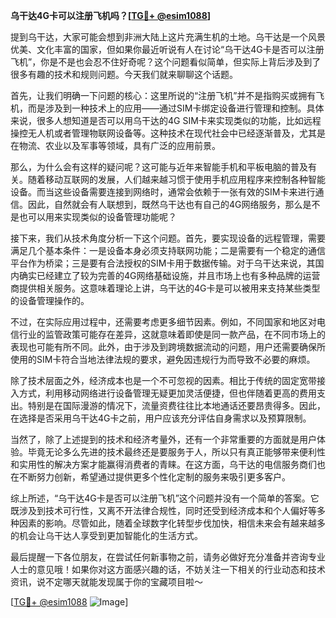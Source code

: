 **乌干达4G卡可以注册飞机吗？[[TG💪+ @esim1088](https://t.me/s/esim1088)]**

提到乌干达，大家可能会想到非洲大陆上这片充满生机的土地。乌干达是一个风景优美、文化丰富的国家，但如果你最近听说有人在讨论“乌干达4G卡是否可以注册飞机”，你是不是也会忍不住好奇呢？这个问题看似简单，但实际上背后涉及到了很多有趣的技术和规则问题。今天我们就来聊聊这个话题。

首先，让我们明确一下问题的核心：这里所说的“注册飞机”并不是指购买或拥有飞机，而是涉及到一种技术上的应用——通过SIM卡绑定设备进行管理和控制。具体来说，很多人想知道是否可以用乌干达的4G SIM卡来实现类似的功能，比如远程操控无人机或者管理物联网设备等。这种技术在现代社会中已经逐渐普及，尤其是在物流、农业以及军事等领域，具有广泛的应用前景。

那么，为什么会有这样的疑问呢？这可能与近年来智能手机和平板电脑的普及有关。随着移动互联网的发展，人们越来越习惯于使用手机应用程序来控制各种智能设备。而当这些设备需要连接到网络时，通常会依赖于一张有效的SIM卡来进行通信。因此，自然就会有人联想到，既然乌干达也有自己的4G网络服务，那么是不是也可以用来实现类似的设备管理功能呢？

接下来，我们从技术角度分析一下这个问题。首先，要实现设备的远程管理，需要满足几个基本条件：一是设备本身必须支持联网功能；二是需要有一个稳定的通信平台作为桥梁；三是要有合法授权的SIM卡用于数据传输。对于乌干达来说，其国内确实已经建立了较为完善的4G网络基础设施，并且市场上也有多种品牌的运营商提供相关服务。这意味着理论上讲，乌干达的4G卡是可以被用来支持某些类型的设备管理操作的。

不过，在实际应用过程中，还需要考虑更多细节因素。例如，不同国家和地区对电信行业的监管政策可能存在差异，这就意味着即使是同一款产品，在不同市场上的表现也可能有所不同。此外，由于涉及到跨境数据流动的问题，用户还需要确保所使用的SIM卡符合当地法律法规的要求，避免因违规行为而导致不必要的麻烦。

除了技术层面之外，经济成本也是一个不可忽视的因素。相比于传统的固定宽带接入方式，利用移动网络进行设备管理无疑更加灵活便捷，但也伴随着更高的费用支出。特别是在国际漫游的情况下，流量资费往往比本地通话还要昂贵得多。因此，在选择是否采用乌干达4G卡之前，用户应该充分评估自身需求以及预算限制。

当然了，除了上述提到的技术和经济考量外，还有一个非常重要的方面就是用户体验。毕竟无论多么先进的技术最终还是要服务于人，所以只有真正能够带来便利性和实用性的解决方案才能赢得消费者的青睐。在这方面，乌干达的电信服务商们也在不断努力创新，希望通过提供更多个性化定制的服务来吸引更多客户。

综上所述，“乌干达4G卡是否可以注册飞机”这个问题并没有一个简单的答案。它既涉及到技术可行性，又离不开法律合规性，同时还受到经济成本和个人偏好等多种因素的影响。尽管如此，随着全球数字化转型步伐加快，相信未来会有越来越多的机会让乌干达人享受到更加智能化的生活方式。

最后提醒一下各位朋友，在尝试任何新事物之前，请务必做好充分准备并咨询专业人士的意见哦！如果你对这方面感兴趣的话，不妨关注一下相关的行业动态和技术资讯，说不定哪天就能发现属于你的宝藏项目啦～

[[TG💪+ @esim1088](https://t.me/s/esim1088) ![Image](https://i.postimg.cc/4NQfJmqS/Snipaste-2025-05-13-00-14-12.png)]